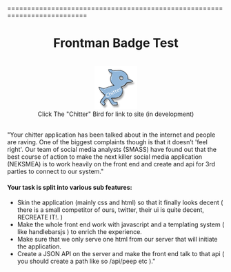 ==========================================================================
<div align="center"><h1>Frontman Badge Test</h1><br><a href="https://cryptic-thicket-1989.herokuapp.com/"><img class="birdie"src="https://github.com/Scully87/Frontman-Chitter/blob/master/app/public/images/birdie_new.png" width="100px" height="100px"></a><br>
Click The "Chitter" Bird for link to site (in development)</div><br>

<p>"Your chitter application has been talked about in the internet and people
are raving.
One of the biggest complaints though is that it doesn’t 'feel right'. Our
team of social media analysts (SMASS) have found out that the best
course of action to make the next killer social media application
(NEKSMEA) is to work heavily on the front end and create and api for 3rd
parties to connect to our system."</p>

<h4>Your task is split into various sub features:</h4>

<ul><li>Skin the application (mainly css and html) so that it finally looks
decent ( there is a small competitor of ours, twitter, their ui is quite
decent, RECREATE IT!. )</li>

<li>Make the whole front end work with javascript and a templating
system ( like handlebarsjs ) to enrich the experience.</li>

<li>Make sure that we only serve one html from our server that will initiate the
application.</li>

<li>Create a JSON API on the server and make the front end talk to that
api ( you should create a path like so /api/peep etc )."</li></ul>
